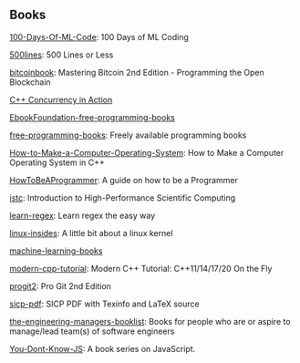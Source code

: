 ## Books
[100-Days-Of-ML-Code](https://github.com/Avik-Jain/100-Days-Of-ML-Code): 100 Days of ML Coding

[500lines](https://github.com/aosabook/500lines): 500 Lines or Less

[bitcoinbook](https://github.com/bitcoinbook/bitcoinbook): Mastering Bitcoin 2nd Edition - Programming the Open Blockchain

[C++ Concurrency in Action](https://www.manning.com/books/c-plus-plus-concurrency-in-action)

[EbookFoundation-free-programming-books](https://github.com/aluismoya/EbookFoundation-free-programming-books)

[free-programming-books](https://github.com/EbookFoundation/free-programming-books): Freely available programming books

[How-to-Make-a-Computer-Operating-System](https://github.com/SamyPesse/How-to-Make-a-Computer-Operating-System): How to Make a Computer Operating System in C++

[HowToBeAProgrammer](https://github.com/braydie/HowToBeAProgrammer): A guide on how to be a Programmer

[istc](https://pages.tacc.utexas.edu/~eijkhout/istc/istc.html): Introduction to High-Performance Scientific Computing

[learn-regex](https://github.com/ziishaned/learn-regex): Learn regex the easy way

[linux-insides](https://github.com/0xAX/linux-insides): A little bit about a linux kernel

[machine-learning-books](https://github.com/dwelcaslu/machine-learning-books)

[modern-cpp-tutorial](https://github.com/changkun/modern-cpp-tutorial): Modern C++ Tutorial: C++11/14/17/20 On the Fly

[progit2](https://github.com/progit/progit2): Pro Git 2nd Edition

[sicp-pdf](https://github.com/sarabander/sicp-pdf): SICP PDF with Texinfo and LaTeX source

[the-engineering-managers-booklist](https://github.com/jesselpalmer/the-engineering-managers-booklist): Books for people who are or aspire to manage/lead team(s) of software engineers

[You-Dont-Know-JS](https://github.com/getify/You-Dont-Know-JS): A book series on JavaScript.
